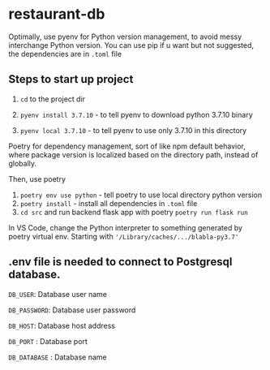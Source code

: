 # restaurant-db

Optimally, use pyenv for Python version management, to avoid messy interchange Python version. You can use pip if u want but not suggested, the dependencies are in `.toml` file

## Steps to start up project

1. `cd` to the project dir

2. `pyenv install 3.7.10` - to tell pyenv to download python 3.7.10 binary

3. `pyenv local 3.7.10` - to tell pyenv to use only 3.7.10 in this directory


Poetry for dependency management, sort of like npm default behavior, where package version is localized based on the directory path, instead of globally.

Then, use poetry

1. `poetry env use python` - tell poetry to use local directory python version
2. `poetry install` - install all dependencies in `.toml` file
3. `cd src` and run backend flask app with poetry  `poetry run flask run`

In VS Code, change the Python interpreter to something generated by poetry virtual env. Starting with `'/Library/caches/.../blabla-py3.7'`

## .env file is needed to connect to Postgresql database.


`DB_USER`: Database user name

`DB_PASSWORD`: Database user password

`DB_HOST`: Database host address

`DB_PORT` : Database port

`DB_DATABASE` : Database name

